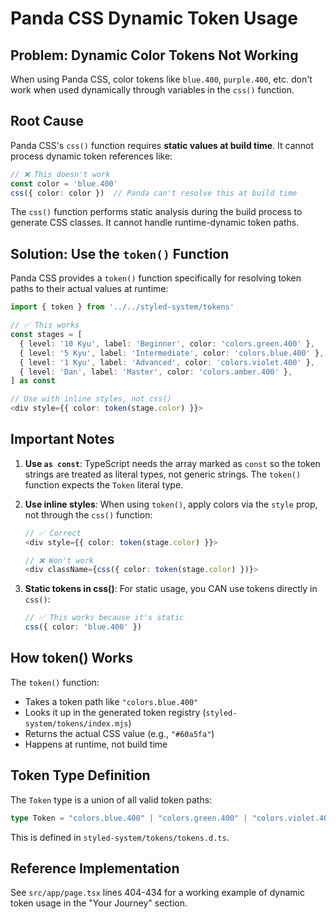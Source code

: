 # Panda CSS Dynamic Token Usage

## Problem: Dynamic Color Tokens Not Working

When using Panda CSS, color tokens like `blue.400`, `purple.400`, etc. don't work when used dynamically through variables in the `css()` function.

## Root Cause

Panda CSS's `css()` function requires **static values at build time**. It cannot process dynamic token references like:

```typescript
// ❌ This doesn't work
const color = 'blue.400'
css({ color: color })  // Panda can't resolve this at build time
```

The `css()` function performs static analysis during the build process to generate CSS classes. It cannot handle runtime-dynamic token paths.

## Solution: Use the `token()` Function

Panda CSS provides a `token()` function specifically for resolving token paths to their actual values at runtime:

```typescript
import { token } from '../../styled-system/tokens'

// ✅ This works
const stages = [
  { level: '10 Kyu', label: 'Beginner', color: 'colors.green.400' },
  { level: '5 Kyu', label: 'Intermediate', color: 'colors.blue.400' },
  { level: '1 Kyu', label: 'Advanced', color: 'colors.violet.400' },
  { level: 'Dan', label: 'Master', color: 'colors.amber.400' },
] as const

// Use with inline styles, not css()
<div style={{ color: token(stage.color) }}>
```

## Important Notes

1. **Use `as const`**: TypeScript needs the array marked as `const` so the token strings are treated as literal types, not generic strings. The `token()` function expects the `Token` literal type.

2. **Use inline styles**: When using `token()`, apply colors via the `style` prop, not through the `css()` function:
   ```typescript
   // ✅ Correct
   <div style={{ color: token(stage.color) }}>

   // ❌ Won't work
   <div className={css({ color: token(stage.color) })}>
   ```

3. **Static tokens in css()**: For static usage, you CAN use tokens directly in `css()`:
   ```typescript
   // ✅ This works because it's static
   css({ color: 'blue.400' })
   ```

## How token() Works

The `token()` function:
- Takes a token path like `"colors.blue.400"`
- Looks it up in the generated token registry (`styled-system/tokens/index.mjs`)
- Returns the actual CSS value (e.g., `"#60a5fa"`)
- Happens at runtime, not build time

## Token Type Definition

The `Token` type is a union of all valid token paths:
```typescript
type Token = "colors.blue.400" | "colors.green.400" | "colors.violet.400" | ...
```

This is defined in `styled-system/tokens/tokens.d.ts`.

## Reference Implementation

See `src/app/page.tsx` lines 404-434 for a working example of dynamic token usage in the "Your Journey" section.
